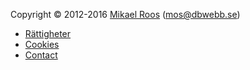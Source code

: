Copyright &copy; 2012-2016 [Mikael Roos](https://mikaelroos.se) (mos@dbwebb.se)

* [Rättigheter](license)
* [Cookies](cookies)
* [Contact](contact)
